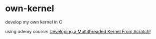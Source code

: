 # own-kernel
develop my own kernel in C

using udemy course:
[Developing a Multithreaded Kernel From Scratch!](https://www.udemy.com/course/developing-a-multithreaded-kernel-from-scratch/)
